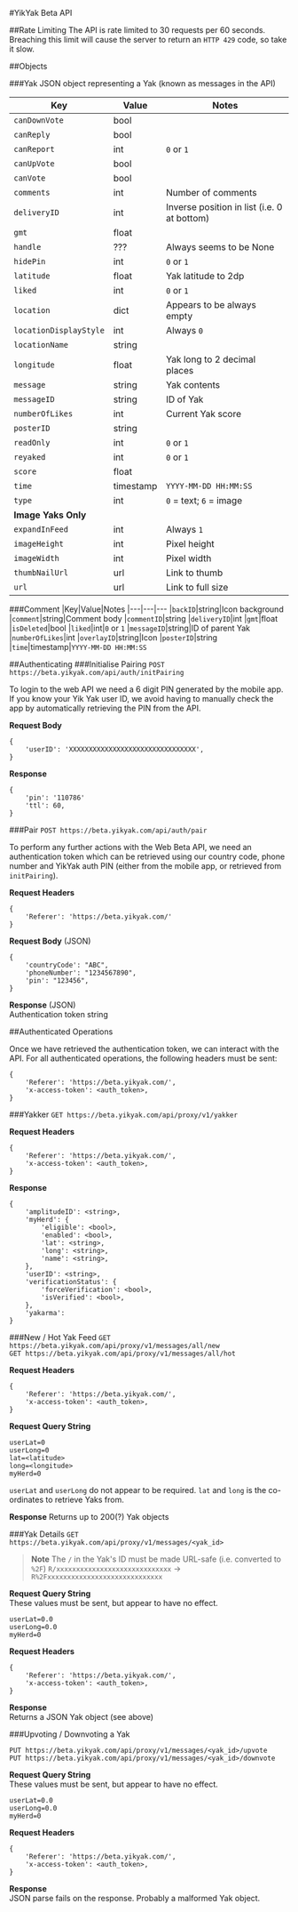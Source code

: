 #YikYak Beta API

##Rate Limiting
The API is rate limited to 30 requests per 60 seconds. Breaching this limit will cause the server to return an `HTTP 429` code, so take it slow.

##Objects


###Yak
JSON object representing a Yak (known as messages in the API)

|Key|Value|Notes
|---|---|---
|`canDownVote`|bool
|`canReply`|bool|
|`canReport`|int|`0` or `1`
|`canUpVote`|bool
|`canVote`|bool
|`comments`|int|Number of comments
|`deliveryID`|int|Inverse position in list (i.e. 0 at bottom)
|`gmt`|float
|`handle`|???|Always seems to be None
|`hidePin`|int|`0` or `1`
|`latitude`|float|Yak latitude to 2dp
|`liked`|int|`0` or `1`
|`location`|dict|Appears to be always empty
|`locationDisplayStyle`|int|Always `0`
|`locationName`|string
|`longitude`|float|Yak long to 2 decimal places
|`message`|string|Yak contents
|`messageID`|string|ID of Yak
|`numberOfLikes`|int|Current Yak score
|`posterID`|string|
|`readOnly`|int|`0` or `1`
|`reyaked`|int|`0` or `1`
|`score`|float
|`time`|timestamp|`YYYY-MM-DD HH:MM:SS`
|`type`|int|`0` = text; `6` = image
|**Image Yaks Only**
|`expandInFeed`|int|Always `1`
|`imageHeight`|int|Pixel height
|`imageWidth`|int|Pixel width
|`thumbNailUrl`|url|Link to thumb
|`url`|url|Link to full size

###Comment
|Key|Value|Notes
|---|---|---
|`backID`|string|Icon background
|`comment`|string|Comment body
|`commentID`|string
|`deliveryID`|int
|`gmt`|float
|`isDeleted`|bool
|`liked`|int|`0` or `1`
|`messageID`|string|ID of parent Yak
|`numberOfLikes`|int
|`overlayID`|string|Icon
|`posterID`|string
|`time`|timestamp|`YYYY-MM-DD HH:MM:SS`

##Authenticating
###Initialise Pairing
`POST https://beta.yikyak.com/api/auth/initPairing`

To login to the web API we need a 6 digit PIN generated by the mobile app. If you know your Yik Yak user ID, we avoid having to manually check the app by automatically retrieving the PIN from the API.

**Request Body**
```
{
    'userID': 'XXXXXXXXXXXXXXXXXXXXXXXXXXXXXXXX',
}
```

**Response**
```
{
    'pin': '110786'
    'ttl': 60,
}
```

###Pair
`POST https://beta.yikyak.com/api/auth/pair`  

To perform any further actions with the Web Beta API, we need an authentication token which can be retrieved using our country code, phone number and YikYak auth PIN (either from the mobile app, or retrieved from `initPairing`).

**Request Headers**  
```
{
    'Referer': 'https://beta.yikyak.com/'
}
```

**Request Body** (JSON)  
```
{
    'countryCode': "ABC",
    'phoneNumber': "1234567890",
    'pin': "123456",
}
```

**Response** (JSON)  
Authentication token string

##Authenticated Operations

Once we have retrieved the authentication token, we can interact with the API. For all authenticated operations, the following headers must be sent:

```
{
    'Referer': 'https://beta.yikyak.com/',
    'x-access-token': <auth_token>,
}
```
 


###Yakker
`GET https://beta.yikyak.com/api/proxy/v1/yakker`  

**Request Headers**
```
{
    'Referer': 'https://beta.yikyak.com/',
    'x-access-token': <auth_token>,
}
```

**Response**
```
{
    'amplitudeID': <string>,
    'myHerd': {
        'eligible': <bool>,
        'enabled': <bool>,
        'lat': <string>,
        'long': <string>,
        'name': <string>,
    },
    'userID': <string>,
    'verificationStatus': {
        'forceVerification': <bool>,
        'isVerified': <bool>,
    },
    'yakarma': 
}
```


###New / Hot Yak Feed
`GET https://beta.yikyak.com/api/proxy/v1/messages/all/new`  
`GET https://beta.yikyak.com/api/proxy/v1/messages/all/hot`  

**Request Headers**
```
{
    'Referer': 'https://beta.yikyak.com/',
    'x-access-token': <auth_token>,
}
```

**Request Query String**
```
userLat=0
userLong=0
lat=<latitude>
long=<longitude>
myHerd=0
```

`userLat` and `userLong` do not appear to be required. `lat` and `long` is the co-ordinates to retrieve Yaks from.

**Response**
Returns up to 200(?) Yak objects

###Yak Details
`GET https://beta.yikyak.com/api/proxy/v1/messages/<yak_id>`

> **Note**
> The `/` in the Yak's ID must be made URL-safe (i.e. converted to `%2F`)
> `R/xxxxxxxxxxxxxxxxxxxxxxxxxxxxx` → `R%2Fxxxxxxxxxxxxxxxxxxxxxxxxxxxxx`

**Request Query String**  
These values must be sent, but appear to have no effect.  
```
userLat=0.0
userLong=0.0
myHerd=0
```

**Request Headers**  
```
{
    'Referer': 'https://beta.yikyak.com/',
    'x-access-token': <auth_token>,
}
```

**Response**  
Returns a JSON Yak object (see above)


###Upvoting / Downvoting a Yak

`PUT https://beta.yikyak.com/api/proxy/v1/messages/<yak_id>/upvote`  
`PUT https://beta.yikyak.com/api/proxy/v1/messages/<yak_id>/downvote`  

**Request Query String**  
These values must be sent, but appear to have no effect.  
```
userLat=0.0
userLong=0.0
myHerd=0
```

**Request Headers**  
```
{
    'Referer': 'https://beta.yikyak.com/',
    'x-access-token': <auth_token>,
}
```

**Response**  
JSON parse fails on the response. Probably a malformed Yak object.
